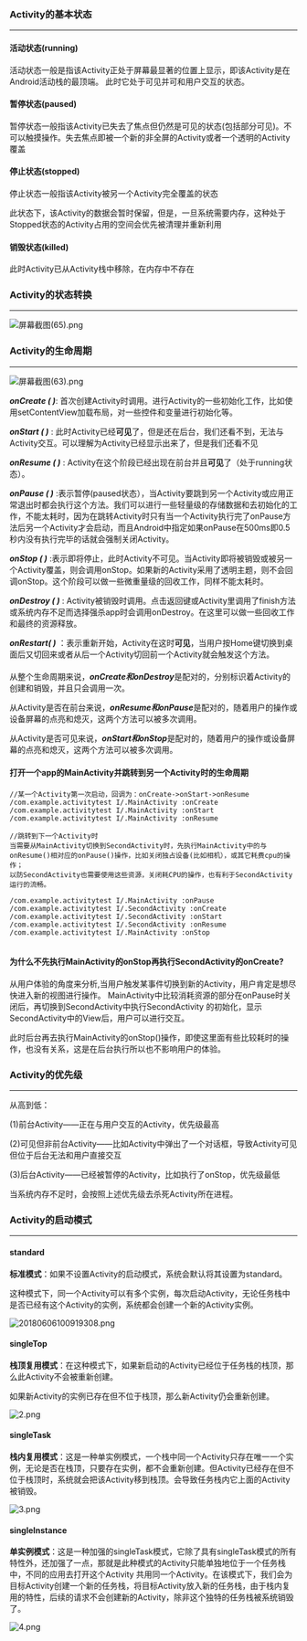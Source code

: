 ### Activity的基本状态

------

#### 活动状态(running)
活动状态一般是指该Activity正处于屏幕最显著的位置上显示，即该Activity是在Android活动栈的最顶端。 此时它处于可见并可和用户交互的状态。



#### **暂停状态(paused)**

暂停状态一般指该Activity已失去了焦点但仍然是可见的状态(包括部分可见)。不可以触摸操作。失去焦点即被一个新的非全屏的Activity或者一个透明的Activity覆盖



#### **停止状态(stopped)**

停止状态一般指该Activity被另一个Activity完全覆盖的状态

此状态下，该Activity的数据会暂时保留，但是，一旦系统需要内存，这种处于Stopped状态的Activity占用的空间会优先被清理并重新利用



#### 销毁状态(killed)

此时Activity已从Activity栈中移除，在内存中不存在



### Activity的状态转换

------

![屏幕截图(65).png](https://i.loli.net/2020/11/27/sfaq5YNBzuGKWvb.png)



### Activity的生命周期

------



![屏幕截图(63).png](https://i.loli.net/2020/11/27/bUiop372zD6X8gx.png)



***onCreate ( )***: 首次创建Activity时调用。进行Activity的一些初始化工作，比如使用setContentView加载布局，对一些控件和变量进行初始化等。



***onStart ( )*** : 此时Activity已经**可见**了，但是还在后台，我们还看不到，无法与Activity交互。可以理解为Activity已经显示出来了，但是我们还看不见



***onResume ( )*** : Activity在这个阶段已经出现在前台并且**可见**了（处于running状态）。



***onPause ( )*** :表示暂停(paused状态），当Activity要跳到另一个Activity或应用正常退出时都会执行这个方法。我们可以进行一些轻量级的存储数据和去初始化的工作，不能太耗时，因为在跳转Activity时只有当一个Activity执行完了onPause方法后另一个Activity才会启动，而且Android中指定如果onPause在500ms即0.5秒内没有执行完毕的话就会强制关闭Activity。



***onStop ( )*** :表示即将停止，此时Activity不可见。当Activity即将被销毁或被另一个Activity覆盖，则会调用onStop。如果新的Activity采用了透明主题，则不会回调onStop。这个阶段可以做一些微重量级的回收工作，同样不能太耗时。



***onDestroy ( )*** : Activity被销毁时调用。点击返回键或Activity里调用了finish方法或系统内存不足而选择强杀app时会调用onDestroy。在这里可以做一些回收工作和最终的资源释放。



***onRestart( )*** ：表示重新开始，Activity在这时**可见**，当用户按Home键切换到桌面后又切回来或者从后一个Activity切回前一个Activity就会触发这个方法。



#### 

从整个生命周期来说，***onCreate和onDestroy***是配对的，分别标识着Activity的创建和销毁，并且只会调用一次。

从Activity是否在前台来说，***onResume和onPause***是配对的，随着用户的操作或设备屏幕的点亮和熄灭，这两个方法可以被多次调用。

从Activity是否可见来说，***onStart和onStop***是配对的，随着用户的操作或设备屏幕的点亮和熄灭，这两个方法可以被多次调用。





#### 打开一个app的MainActivity并跳转到另一个Activity时的生命周期

```
//某一个Activity第一次启动，回调为：onCreate->onStart->onResume
/com.example.activitytest I/.MainActivity :onCreate
/com.example.activitytest I/.MainActivity :onStart
/com.example.activitytest I/.MainActivity :onResume

//跳转到下一个Activity时
当需要从MainActivity切换到SecondActivity时，先执行MainActivity中的与onResume()相对应的onPause()操作，比如关闭独占设备(比如相机），或其它耗费cpu的操作；
以防SecondActivity也需要使用这些资源，关闭耗CPU的操作，也有利于SecondActivity运行的流畅。

/com.example.activitytest I/.MainActivity :onPause
/com.example.activitytest I/.SecondActivity :onCreate
/com.example.activitytest I/.SecondActivity :onStart
/com.example.activitytest I/.SecondActivity :onResume
/com.example.activitytest I/.MainActivity :onStop


```



#### 为什么不先执行MainActivity的onStop再执行SecondActivity的onCreate?

从用户体验的角度来分析,当用户触发某事件切换到新的Activity，用户肯定是想尽快进入新的视图进行操作。
MainActivity中比较消耗资源的部分在onPause时关闭后，再切换到SecondActivity中执行SecondActivity
的初始化，显示SecondActivity中的View后，用户可以进行交互。

此时后台再去执行MainActivity的onStop()操作，即使这里面有些比较耗时的操作，也没有关系，这是在后台执行所以也不影响用户的体验。





### Activity的优先级

------

从高到低：

(1)前台Activity——正在与用户交互的Activity，优先级最高

(2)可见但非前台Activity——比如Activity中弹出了一个对话框，导致Activity可见但位于后台无法和用户直接交互

(3)后台Activity——已经被暂停的Activity，比如执行了onStop，优先级最低

当系统内存不足时，会按照上述优先级去杀死Activity所在进程。





### Activity的启动模式

------

#### standard

**标准模式**：如果不设置Activity的启动模式，系统会默认将其设置为standard。

这种模式下，同一个Activity可以有多个实例，每次启动Activity，无论任务栈中是否已经有这个Activity的实例，系统都会创建一个新的Activity实例。

![20180606100919308.png](https://i.loli.net/2020/11/29/bnKkBhFUXQwjSmY.png)



#### singleTop

**栈顶复用模式**：在这种模式下，如果新启动的Activity已经位于任务栈的栈顶，那么此Activity不会被重新创建。

如果新Activity的实例已存在但不位于栈顶，那么新Activity仍会重新创建。

![2.png](https://i.loli.net/2020/11/29/lUGdxmt6nOkog5X.png)



#### singleTask

**栈内复用模式**：这是一种单实例模式，一个栈中同一个Activity只存在唯一一个实例，无论是否在栈顶，只要存在实例，都不会重新创建。但Activity已经存在但不位于栈顶时，系统就会把该Activity移到栈顶。会导致任务栈内它上面的Activity被销毁。

![3.png](https://i.loli.net/2020/11/29/mOZjVPEzFMqaH3k.png)



#### singleInstance

**单实例模式**：这是一种加强的singleTask模式，它除了具有singleTask模式的所有特性外，还加强了一点，那就是此种模式的Activity只能单独地位于一个任务栈中，不同的应用去打开这个Activity 共用同一个Activity。在该模式下，我们会为目标Activity创建一个新的任务栈，将目标Activity放入新的任务栈，由于栈内复用的特性，后续的请求不会创建新的Activity，除非这个独特的任务栈被系统销毁了。

![4.png](https://i.loli.net/2020/11/29/uxdQ1EsDAoCOfIt.png)